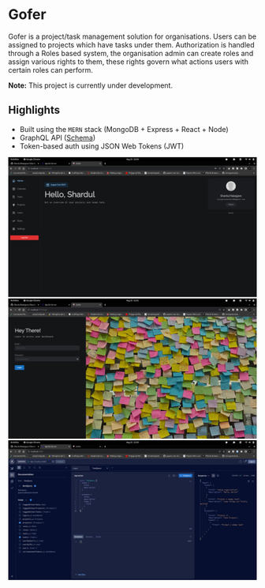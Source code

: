 
# Gofer
Gofer is a project/task management solution for organisations. Users can be assigned to projects which have tasks under them. Authorization is handled through a Roles based system, the organisation admin can create roles and assign various rights to them, these rights govern what actions users with certain roles can perform.

**Note:** This project is currently under development.

## Highlights
- Built using the `MERN` stack (MongoDB + Express + React + Node)
- GraphQL API ([Schema](https://github.com/ShardulNalegave/gofer/blob/main/schema.gql))
- Token-based auth using JSON Web Tokens (JWT)

![Dashboard](https://github.com/ShardulNalegave/gofer/blob/main/imgs/dashboard.png?raw=true)
![Login Screen](https://github.com/ShardulNalegave/gofer/blob/main/imgs/loginScreen.png?raw=true)
![Dashboard](https://github.com/ShardulNalegave/gofer/blob/main/imgs/apolloServer.png?raw=true)